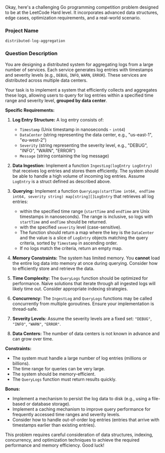 Okay, here's a challenging Go programming competition problem designed to be at the LeetCode Hard level. It incorporates advanced data structures, edge cases, optimization requirements, and a real-world scenario.

### Project Name

```
distributed-log-aggregation
```

### Question Description

You are designing a distributed system for aggregating logs from a large number of services. Each service generates log entries with timestamps and severity levels (e.g., `DEBUG`, `INFO`, `WARN`, `ERROR`). These services are distributed across multiple data centers.

Your task is to implement a system that efficiently collects and aggregates these logs, allowing users to query for log entries within a specified time range and severity level, **grouped by data center**.

**Specific Requirements:**

1.  **Log Entry Structure:** A log entry consists of:

    *   `Timestamp` (Unix timestamp in nanoseconds - `int64`)
    *   `DataCenter` (string representing the data center, e.g., "us-east-1", "eu-west-2")
    *   `Severity` (string representing the severity level, e.g., "DEBUG", "INFO", "WARN", "ERROR")
    *   `Message` (string containing the log message)

2.  **Data Ingestion:** Implement a function `IngestLog(logEntry LogEntry)` that receives log entries and stores them efficiently. The system should be able to handle a high volume of incoming log entries.  Assume `LogEntry` is a struct defined as described above.

3.  **Querying:** Implement a function `QueryLogs(startTime int64, endTime int64, severity string) map[string][]LogEntry` that retrieves all log entries:

    *   within the specified time range (`startTime` and `endTime` are Unix timestamps in nanoseconds). The range is inclusive, so logs with `startTime` and `endTime` should be returned.
    *   with the specified `severity` level (case-sensitive).
    *   The function should return a map where the key is the `DataCenter` and the value is a slice of `LogEntry` objects matching the query criteria, sorted by `Timestamp` in ascending order.
    *   If no logs match the criteria, return an empty map.

4.  **Memory Constraints:**  The system has limited memory.  You **cannot** load the entire log data into memory at once during querying.  Consider how to efficiently store and retrieve the data.

5.  **Time Complexity:**  The `QueryLogs` function should be optimized for performance.  Naïve solutions that iterate through all ingested logs will likely time out.  Consider appropriate indexing strategies.

6.  **Concurrency:** The `IngestLog` and `QueryLogs` functions may be called concurrently from multiple goroutines. Ensure your implementation is thread-safe.

7.  **Severity Levels:** Assume the severity levels are a fixed set: `"DEBUG"`, `"INFO"`, `"WARN"`, `"ERROR"`.

8.  **Data Centers:** The number of data centers is not known in advance and can grow over time.

**Constraints:**

*   The system must handle a large number of log entries (millions or billions).
*   The time range for queries can be very large.
*   The system should be memory-efficient.
*   The `QueryLogs` function must return results quickly.

**Bonus:**

*   Implement a mechanism to persist the log data to disk (e.g., using a file-based or database storage).
*   Implement a caching mechanism to improve query performance for frequently accessed time ranges and severity levels.
*   Consider how to handle out-of-order log entries (entries that arrive with timestamps earlier than existing entries).

This problem requires careful consideration of data structures, indexing, concurrency, and optimization techniques to achieve the required performance and memory efficiency. Good luck!
